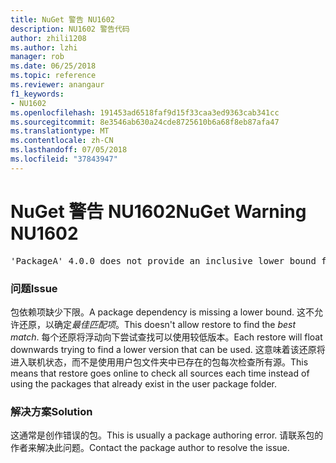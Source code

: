 ```yaml
---
title: NuGet 警告 NU1602
description: NU1602 警告代码
author: zhili1208
ms.author: lzhi
manager: rob
ms.date: 06/25/2018
ms.topic: reference
ms.reviewer: anangaur
f1_keywords:
- NU1602
ms.openlocfilehash: 191453ad6518faf9d15f33caa3ed9363cab341cc
ms.sourcegitcommit: 8e3546ab630a24cde8725610b6a68f8eb87afa47
ms.translationtype: MT
ms.contentlocale: zh-CN
ms.lasthandoff: 07/05/2018
ms.locfileid: "37843947"
---
```

# <a name="nuget-warning-nu1602"></a><span data-ttu-id="05f16-103">NuGet 警告 NU1602</span><span class="sxs-lookup"><span data-stu-id="05f16-103">NuGet Warning NU1602</span></span>

<pre>'PackageA' 4.0.0 does not provide an inclusive lower bound for dependency 'PackageB' (> 3.5.0). An approximate best match of 3.6.0 was resolved.</pre>

### <a name="issue"></a><span data-ttu-id="05f16-104">问题</span><span class="sxs-lookup"><span data-stu-id="05f16-104">Issue</span></span>
<span data-ttu-id="05f16-105">包依赖项缺少下限。</span><span class="sxs-lookup"><span data-stu-id="05f16-105">A package dependency is missing a lower bound.</span></span> <span data-ttu-id="05f16-106">这不允许还原，以确定*最佳匹配项*。</span><span class="sxs-lookup"><span data-stu-id="05f16-106">This doesn't allow restore to find the *best match*.</span></span> <span data-ttu-id="05f16-107">每个还原将浮动向下尝试查找可以使用较低版本。</span><span class="sxs-lookup"><span data-stu-id="05f16-107">Each restore will float downwards trying to find a lower version that can be used.</span></span> <span data-ttu-id="05f16-108">这意味着该还原将进入联机状态，而不是使用用户包文件夹中已存在的包每次检查所有源。</span><span class="sxs-lookup"><span data-stu-id="05f16-108">This means that restore goes online to check all sources each time instead of using the packages that already exist in the user package folder.</span></span>

### <a name="solution"></a><span data-ttu-id="05f16-109">解决方案</span><span class="sxs-lookup"><span data-stu-id="05f16-109">Solution</span></span>
<span data-ttu-id="05f16-110">这通常是创作错误的包。</span><span class="sxs-lookup"><span data-stu-id="05f16-110">This is usually a package authoring error.</span></span> <span data-ttu-id="05f16-111">请联系包的作者来解决此问题。</span><span class="sxs-lookup"><span data-stu-id="05f16-111">Contact the package author to resolve the issue.</span></span>